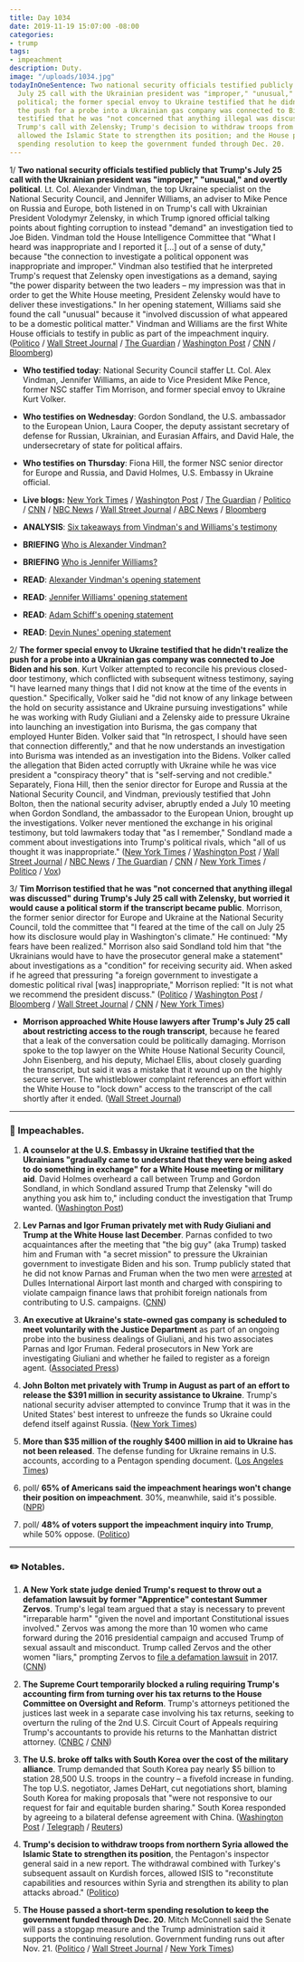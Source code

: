 ```yaml
---
title: Day 1034
date: 2019-11-19 15:07:00 -08:00
categories:
- trump
tags:
- impeachment
description: Duty.
image: "/uploads/1034.jpg"
todayInOneSentence: Two national security officials testified publicly that Trump's
  July 25 call with the Ukrainian president was "improper," "unusual," and overtly
  political; the former special envoy to Ukraine testified that he didn't realize
  the push for a probe into a Ukrainian gas company was connected to Biden; Tim Morrison
  testified that he was "not concerned that anything illegal was discussed" during
  Trump's call with Zelensky; Trump's decision to withdraw troops from northern Syria
  allowed the Islamic State to strengthen its position; and the House passed a short-term
  spending resolution to keep the government funded through Dec. 20.
---
```


1/ **Two national security officials testified publicly that Trump's July 25 call with the Ukrainian president was "improper," "unusual," and overtly political**. Lt. Col. Alexander Vindman, the top Ukraine specialist on the National Security Council, and Jennifer Williams, an adviser to Mike Pence on Russia and Europe, both listened in on Trump's call with Ukrainian President Volodymyr Zelensky, in which Trump ignored official talking points about fighting corruption to instead "demand" an investigation tied to Joe Biden. Vindman told the House Intelligence Committee that "What I heard was inappropriate and I reported it \[...\] out of a sense of duty," because "the connection to investigate a political opponent was inappropriate and improper." Vindman also testified that he interpreted Trump's request that Zelensky open investigations as a demand, saying "the power disparity between the two leaders – my impression was that in order to get the White House meeting, President Zelensky would have to deliver these investigations." In her opening statement, Williams said she found the call "unusual" because it "involved discussion of what appeared to be a domestic political matter." Vindman and Williams are the first White House officials to testify in public as part of the impeachment inquiry. ([Politico](https://www.politico.com/news/2019/11/19/trump-ukraine-scrutiny-officials-testimony-071395) / [Wall Street Journal](https://www.wsj.com/articles/impeachment-witnesses-set-to-testify-on-concerns-about-trump-zelensky-call-11574159401) / [The Guardian](https://www.theguardian.com/us-news/2019/nov/19/alexander-vindman-trump-impeachment-hearings) / [Washington Post](https://www.washingtonpost.com/politics/lt-col-alexander-vindman-reveals-in-testimony-that-he-told-an-intelligence-official-about-trumps-call-with-ukrainian-leader/2019/11/19/61c46b16-0ae4-11ea-8397-a955cd542d00_story.html) / [CNN](https://www.cnn.com/2019/11/19/politics/public-impeachment-hearing-day-3/index.html) / [Bloomberg](https://www.bloomberg.com/news/articles/2019-11-19/army-officer-describes-raising-alarm-over-trump-s-ukraine-call?srnd=premium))

* **Who testified today**: National Security Council staffer Lt. Col. Alex Vindman, Jennifer Williams, an aide to Vice President Mike Pence, former NSC staffer Tim Morrison, and former special envoy to Ukraine Kurt Volker.

* **Who testifies on Wednesday**: Gordon Sondland, the U.S. ambassador to the European Union, Laura Cooper, the deputy assistant secretary of defense for Russian, Ukrainian, and Eurasian Affairs, and David Hale, the undersecretary of state for political affairs.

* **Who testifies on Thursday**: Fiona Hill, the former NSC senior director for Europe and Russia, and David Holmes, U.S. Embassy in Ukraine official.

* **Live blogs:** [New York Times](https://www.nytimes.com/2019/11/19/us/politics/impeachment-hearings.html) / [Washington Post](https://www.washingtonpost.com/politics/impeachment-hearings-live-updates/2019/11/19/c5ea3bba-0a54-11ea-bd9d-c628fd48b3a0_story.html?hpid=hp_hp-bignews3_liveall-810a%3Aprime-time%2Fpromo) / [The Guardian](https://www.theguardian.com/us-news/live/2019/nov/19/donald-trump-news-today-impeachment-ukraine-live) / [Politico](https://www.politico.com/news/2019/11/19/impeachment-hearings-live-highlights-and-updates-071459) / [CNN](https://www.cnn.com/politics/live-news/impeachment-hearing-11-19-19/index.html) / [NBC News](https://www.nbcnews.com/politics/trump-impeachment-inquiry/live-blog/nov-19-impeachment-hearings-live-updates-n1085171) / [Wall Street Journal](https://www.wsj.com/livecoverage/four-witnesses-testify-impeachment-tuesday) / [ABC News](https://abcnews.go.com/Politics/white-house-national-security-aides-expressed-concerns-trump/story?id=67109254) / [Bloomberg](https://www.bloomberg.com/news/articles/2019-11-19/nsc-aide-vindman-to-open-week-s-testimony-impeachment-update)

* **ANALYSIS**: [Six takeaways from Vindman's and Williams's testimony](https://www.washingtonpost.com/politics/2019/11/19/early-takeaways-alexander-vindmans-jennifer-williamss-testimony/)

* **BRIEFING** [Who is Alexander Vindman?](https://www.nytimes.com/2019/11/19/us/alexander-vindman.html)

* **BRIEFING** [Who is Jennifer Williams?](https://www.nytimes.com/2019/11/19/us/politics/jennifer-williams.html)

* **READ**: [Alexander Vindman's opening statement](https://www.axios.com/trump-impeachment-hearing-alexander-vindman-opening-statement-0de5fcec-7ffd-49e4-9359-05057958fd9f.html)

* **READ**: [Jennifer Williams' opening statement](https://www.cnn.com/2019/11/19/politics/jennifer-williams-opening-remarks-impeachment-hearing/index.html)

* **READ**: [Adam Schiff's opening statement](https://www.cnn.com/2019/11/19/politics/adam-schiff-opening-statement-impeachment-nov-19/index.html)

* **READ**: [Devin Nunes' opening statement](https://www.cnn.com/2019/11/19/politics/devin-nunes-opening-remarks-november-19-impeachment-hearing/index.html)

2/ **The former special envoy to Ukraine testified that he didn't realize the push for a probe into a Ukrainian gas company was connected to Joe Biden and his son**. Kurt Volker attempted to reconcile his previous closed-door testimony, which conflicted with subsequent witness testimony, saying "I have learned many things that I did not know at the time of the events in question." Specifically, Volker said he "did not know of any linkage between the hold on security assistance and Ukraine pursuing investigations" while he was working with Rudy Giuliani and a Zelensky aide to pressure Ukraine into launching an investigation into Burisma, the gas company that employed Hunter Biden. Volker said that "In retrospect, I should have seen that connection differently," and that he now understands an investigation into Burisma was intended as an investigation into the Bidens. Volker called the allegation that Biden acted corruptly with Ukraine while he was vice president a "conspiracy theory" that is "self-serving and not credible." Separately, Fiona Hill, then the senior director for Europe and Russia at the National Security Council, and Vindman, previously testified that John Bolton, then the national security adviser, abruptly ended a July 10 meeting when Gordon Sondland, the ambassador to the European Union, brought up the investigations. Volker never mentioned the exchange in his original testimony, but told lawmakers today that "as I remember," Sondland made a comment about investigations into Trump's political rivals, which "all of us thought it was inappropriate." ([New York Times](https://www.nytimes.com/2019/11/19/us/politics/impeachment-hearings.html#link-4b9b1be1) / [Washington Post](https://www.washingtonpost.com/politics/impeachment-hearings-live-updates/2019/11/19/c5ea3bba-0a54-11ea-bd9d-c628fd48b3a0_story.html#link-5J6VNDQDKE663CEUPDLCNRUDNY) / [Wall Street Journal](https://www.wsj.com/livecoverage/four-witnesses-testify-impeachment-tuesday#LCcard-1574197956) / [NBC News](https://www.nbcnews.com/politics/trump-impeachment-inquiry/live-blog/nov-19-impeachment-hearings-live-updates-n1085171#ncrd1086156) / [The Guardian](https://www.theguardian.com/us-news/live/2019/nov/19/donald-trump-news-today-impeachment-ukraine-live?page=with:block-5dd462788f080fd59fb137c2#block-5dd462788f080fd59fb137c2) / [CNN](https://www.cnn.com/politics/live-news/impeachment-hearing-11-19-19/h_a41457df3f15df6384314349471cd591) / [New York Times](https://www.nytimes.com/2019/11/18/us/politics/trump-impeachment.html) / [Politico](https://www.politico.com/news/2019/11/19/kurt-volker-public-impeachment-hearing-071566) / [Vox](https://www.vox.com/policy-and-politics/2019/11/19/20973067/impeachment-hearings-volker-live-stream-opening-statement))

3/ **Tim Morrison testified that he was "not concerned that anything illegal was discussed" during Trump's July 25 call with Zelensky, but worried it would cause a political storm if the transcript became public**. Morrison, the former senior director for Europe and Ukraine at the National Security Council, told the committee that "I feared at the time of the call on July 25 how its disclosure would play in Washington's climate." He continued: "My fears have been realized." Morrison also said Sondland told him that "the Ukrainians would have to have the prosecutor general make a statement" about investigations as a "condition" for receiving security aid. When asked if he agreed that pressuring "a foreign government to investigate a domestic political rival \[was\] inappropriate," Morrison replied: "It is not what we recommend the president discuss." ([Politico](https://www.politico.com/news/2019/11/19/impeachment-hearings-live-highlights-volker-morrison-071572) / [Washington Post](https://www.washingtonpost.com/politics/impeachment-hearings-live-updates/2019/11/19/c5ea3bba-0a54-11ea-bd9d-c628fd48b3a0_story.html#link-3NHEKVI43A4VZE34L5ETT6DEFA) / [Bloomberg](https://www.bloomberg.com/news/articles/2019-11-19/trump-s-ukraine-envoy-denies-role-in-pushing-for-biden-probe) / [Wall Street Journal](https://www.wsj.com/livecoverage/four-witnesses-testify-impeachment-tuesday#LCcard-1574201987) / [CNN](https://www.cnn.com/politics/live-news/impeachment-hearing-11-19-19/h_7fd097ccf7462b4a3e6a4f91ec0fb355) / [New York Times](https://www.nytimes.com/2019/11/19/us/politics/impeachment-hearings.html#link-59501d94))

* **Morrison approached White House lawyers after Trump's July 25 call about restricting access to the rough transcript**, because he feared that a leak of the conversation could be politically damaging. Morrison spoke to the top lawyer on the White House National Security Council, John Eisenberg, and his deputy, Michael Ellis, about closely guarding the transcript, but said it was a mistake that it wound up on the highly secure server. The whistleblower complaint references an effort within the White House to "lock down" access to the transcript of the call shortly after it ended. ([Wall Street Journal](https://www.wsj.com/articles/white-house-official-feared-trump-transcript-leak-could-be-politically-damaging-11573942481))

---

### 👀 Impeachables.

1. **A counselor at the U.S. Embassy in Ukraine testified that the Ukrainians "gradually came to understand that they were being asked to do something in exchange" for a White House meeting or military aid**. David Holmes overheard a call between Trump and Gordon Sondland, in which Sondland assured Trump that Zelensky "will do anything you ask him to," including conduct the investigation that Trump wanted. ([Washington Post](https://www.washingtonpost.com/national-security/impeachment-witness-says-ukraine-gradually-came-to-understand-trumps-desired-investigation-was-tied-to-aid-meeting/2019/11/18/b6dd2cc0-0a47-11ea-8397-a955cd542d00_story.html))

2. **Lev Parnas and Igor Fruman privately met with Rudy Giuliani and Trump at the White House last December**. Parnas confided to two acquaintances after the meeting that "the big guy" (aka Trump) tasked him and Fruman with "a secret mission" to pressure the Ukrainian government to investigate Biden and his son. Trump publicly stated that he did not know Parnas and Fruman when the two men were [arrested](https://whatthefuckjusthappenedtoday.com/2019/10/10/day-994/#1-two-men-who-worked-with-giuliani-t) at Dulles International Airport last month and charged with conspiring to violate campaign finance laws that prohibit foreign nationals from contributing to U.S. campaigns. ([CNN](https://www.cnn.com/2019/11/15/politics/parnas-trump-special-mission-ukraine/index.html))

3. **An executive at Ukraine's state-owned gas company is scheduled to meet voluntarily with the Justice Department** as part of an ongoing probe into the business dealings of Giuliani, and his two associates Parnas and Igor Fruman. Federal prosecutors in New York are investigating Giuliani and whether he failed to register as a foreign agent. ([Associated Press](https://apnews.com/196b3007d9db4747b55f9019f0f9da91))

4. **John Bolton met privately with Trump in August as part of an effort to release the $391 million in security assistance to Ukraine**. Trump's national security adviser attempted to convince Trump that it was in the United States' best interest to unfreeze the funds so Ukraine could defend itself against Russia. ([New York Times](https://www.nytimes.com/2019/11/16/us/politics/impeachment-trump.html))

5. **More than $35 million of the roughly $400 million in aid to Ukraine has not been released**. The defense funding for Ukraine remains in U.S. accounts, according to a Pentagon spending document. ([Los Angeles Times](https://www.latimes.com/politics/story/2019-11-19/documents-show-nearly-40-million-in-ukraine-aid-delayed-despite-white-house-assurances))

6. poll/ **65% of Americans said the impeachment hearings won't change their position on impeachment**. 30%, meanwhile, said it's possible. ([NPR](https://www.npr.org/2019/11/19/780540637/poll-americans-overwhelmingly-say-impeachment-hearings-wont-change-their-minds))

7. poll/ **48% of voters support the impeachment inquiry into Trump**, while 50% oppose. ([Politico](https://www.politico.com/news/2019/11/19/support-trump-impeachment-inquiry-poll-071396))

---

### ✏️ Notables.

1. **A New York state judge denied Trump's request to throw out a defamation lawsuit by former "Apprentice" contestant Summer Zervos**. Trump's legal team argued that a stay is necessary to prevent "irreparable harm" "given the novel and important Constitutional issues involved." Zervos was among the more than 10 women who came forward during the 2016 presidential campaign and accused Trump of sexual assault and misconduct. Trump called Zervos and the other women "liars," prompting Zervos to [file a defamation lawsuit](https://whatthefuckjusthappenedtoday.com/2018/05/02/day-468/) in 2017. ([CNN](https://www.cnn.com/2019/11/19/politics/summer-zervos-trump-defamation-case/))

2. **The Supreme Court temporarily blocked a ruling requiring Trump's accounting firm from turning over his tax returns to the House Committee on Oversight and Reform**. Trump's attorneys petitioned the justices last week in a separate case involving his tax returns, seeking to overturn the ruling of the 2nd U.S. Circuit Court of Appeals requiring Trump's accountants to provide his returns to the Manhattan district attorney. ([CNBC](https://www.cnbc.com/2019/11/18/supreme-court-temporarily-halts-court-order-requiring-accountants-to-turn-over-trumps-tax-returns-to-congress.html) / [CNN](https://www.cnn.com/2019/11/18/politics/trump-tax-documents-supreme-court/index.html))

3. **The U.S. broke off talks with South Korea over the cost of the military alliance**. Trump demanded that South Korea pay nearly $5 billion to station 28,500 U.S. troops in the country – a fivefold increase in funding. The top U.S. negotiator, James DeHart, cut negotiations short, blaming South Korea for making proposals that "were not responsive to our request for fair and equitable burden sharing." South Korea responded by agreeing to a bilateral defense agreement with China. ([Washington Post](https://www.washingtonpost.com/world/asia-pacific/us-breaks-off-talks-with-south-korea-over-costs-of-military-alliance/2019/11/19/949773d8-0a9b-11ea-8054-289aef6e38a3_story.html) / [Telegraph](https://www.telegraph.co.uk/news/2019/11/18/china-signs-defence-agreement-south-korea-us-angers-seoul-demand/) / [Reuters](https://www.reuters.com/article/us-southkorea-usa-talks/us-breaks-off-defense-cost-talks-as-south-korea-balks-at-5-billion-demand-idUSKBN1XT0EN))

4. **Trump's decision to withdraw troops from northern Syria allowed the Islamic State to strengthen its position**, the Pentagon's inspector general said in a new report. The withdrawal combined with Turkey's subsequent assault on Kurdish forces, allowed ISIS to "reconstitute capabilities and resources within Syria and strengthen its ability to plan attacks abroad." ([Politico](https://www.politico.com/news/2019/11/19/trump-syria-isis-071499))

5. **The House passed a short-term spending resolution to keep the government funded through Dec. 20**. Mitch McConnell said the Senate will pass a stopgap measure and the Trump administration said it supports the continuing resolution. Government funding runs out after Nov. 21. ([Politico](https://www.politico.com/news/2019/11/19/house-moves-to-avert-shutdown-but-border-wall-fight-lingers-071575) / [Wall Street Journal](https://www.wsj.com/articles/house-passes-measure-funding-government-through-dec-20-11574194781) / [New York Times](https://www.nytimes.com/2019/11/19/us/politics/house-shutdown.html))
